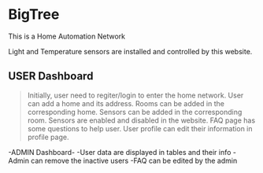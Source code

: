 # BigTree

This is a Home Automation Network 

Light and Temperature sensors are installed and controlled by this website.

## USER Dashboard
>Initially, user need to regiter/login to enter the home network.
>User can add a home and its address. 
>Rooms can be added in the corresponding home.
>Sensors can be added in the corresponding room.
>Sensors are enabled and disabled in the website.
>FAQ page has some questions to help user.
>User profile can edit their information in profile page.

-ADMIN Dashboard-
-User data are displayed in tables and their info 
-Admin can remove the inactive users
-FAQ can be edited by the admin 


